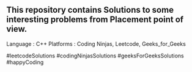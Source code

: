 This repository contains Solutions to some interesting problems from Placement point of view.
---------------------------------------------------------------------------------------------
Language : C++ 
Platforms : Coding Ninjas, Leetcode, Geeks_for_Geeks

#leetcodeSolutions
#codingNinjasSolutions
#geeksForGeeksSolutions
#happyCoding
